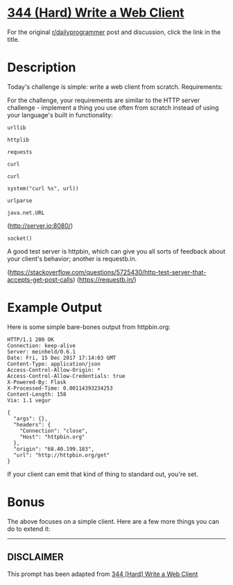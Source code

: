 # [344 (Hard) Write a Web Client](https://www.reddit.com/r/dailyprogrammer/comments/7jzy8k/20171215_challenge_344_hard_write_a_web_client/)

For the original [r/dailyprogrammer](https://www.reddit.com/r/dailyprogrammer/) post and discussion, click the link in the title.

# Description
Today's challenge is simple: write a web client from scratch. Requirements:

For the challenge, your requirements are similar to the HTTP server challenge - implement a thing you use often from scratch instead of using your language's built in functionality:


```
urllib
```

```
httplib
```

```
requests
```

```
curl
```

```
curl
```

```
system("curl %s", url))
```

```
urlparse
```

```
java.net.URL
```
(http://server.io:8080/)

```
socket()
```
A good test server is httpbin, which can give you all sorts of feedback about your client's behavior; another is requestb.in.

(https://stackoverflow.com/questions/5725430/http-test-server-that-accepts-get-post-calls)
(https://requestb.in/)
# Example Output
Here is some simple bare-bones output from httpbin.org:


```
HTTP/1.1 200 OK
Connection: keep-alive
Server: meinheld/0.6.1
Date: Fri, 15 Dec 2017 17:14:03 GMT
Content-Type: application/json
Access-Control-Allow-Origin: *
Access-Control-Allow-Credentials: true
X-Powered-By: Flask
X-Processed-Time: 0.00114393234253
Content-Length: 158
Via: 1.1 vegur

{
  "args": {},
  "headers": {
    "Connection": "close",
    "Host": "httpbin.org"
  },
  "origin": "68.40.199.183",
  "url": "http://httpbin.org/get"
}
```
If your client can emit that kind of thing to standard out, you're set. 

# Bonus
The above focuses on a simple client. Here are a few more things you can do to extend it:


----
## **DISCLAIMER**
This prompt has been adapted from [344 [Hard] Write a Web Client](https://www.reddit.com/r/dailyprogrammer/comments/7jzy8k/20171215_challenge_344_hard_write_a_web_client/)
